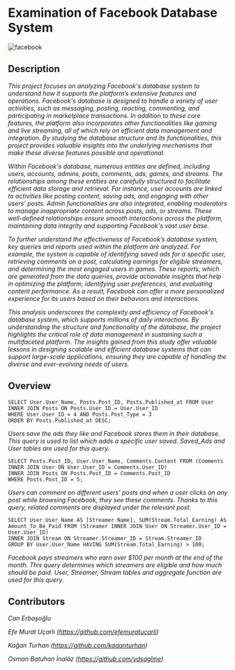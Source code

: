 # Examination of Facebook Database System
![facebook](https://github.com/user-attachments/assets/5751b79f-3f7f-4928-ae33-409232c916ae)

## Description
_This project focuses on analyzing Facebook's database system to understand how it supports the platform’s extensive features and operations. Facebook's database is designed to handle a variety of user activities, such as messaging, posting, reacting, commenting, and participating in marketplace transactions. In addition to these core features, the platform also incorporates other functionalities like gaming and live streaming, all of which rely on efficient data management and integration. By studying the database structure and its functionalities, this project provides valuable insights into the underlying mechanisms that make these diverse features possible and operational._

_Within Facebook's database, numerous entities are defined, including users, accounts, admins, posts, comments, ads, games, and streams. The relationships among these entities are carefully structured to facilitate efficient data storage and retrieval. For instance, user accounts are linked to activities like posting content, saving ads, and engaging with other users’ posts. Admin functionalities are also integrated, enabling moderators to manage inappropriate content across posts, ads, or streams. These well-defined relationships ensure smooth interactions across the platform, maintaining data integrity and supporting Facebook's vast user base._

_To further understand the effectiveness of Facebook’s database system, key queries and reports used within the platform are analyzed. For example, the system is capable of identifying saved ads for a specific user, retrieving comments on a post, calculating earnings for eligible streamers, and determining the most engaged users in games. These reports, which are generated from the data queries, provide actionable insights that help in optimizing the platform, identifying user preferences, and evaluating content performance. As a result, Facebook can offer a more personalized experience for its users based on their behaviors and interactions._

_This analysis underscores the complexity and efficiency of Facebook's database system, which supports millions of daily interactions. By understanding the structure and functionality of the database, the project highlights the critical role of data management in sustaining such a multifaceted platform. The insights gained from this study offer valuable lessons in designing scalable and efficient database systems that can support large-scale applications, ensuring they are capable of handling the diverse and ever-evolving needs of users._

## Overview
```
SELECT User.User_Name, Posts.Post_ID, Posts.Published_at FROM User
INNER JOIN Posts ON Posts.User_ID = User.User_ID
WHERE User.User_ID = 4 AND Posts.Post_Type = 3
ORDER BY Posts.Published_at DESC;
```
_Users save the ads they like and Facebook stores them in their database. This query is used to list which adds a specific user saved. Saved_Ads and User tables are used for this query._
```
SELECT Posts.Post_ID, User.User_Name, Comments.Content FROM (Comments INNER JOIN User ON User.User_ID = Comments.User_ID)
INNER JOIN Posts ON Posts.Post_ID = Comments.Post_ID
WHERE Posts.Post_ID = 5;
```
_Users can comment on different users' posts and when a user clicks on any post while browsing Facebook, they see these comments. Thanks to this query, related comments are displayed under the relevant post._
```
SELECT User.User_Name AS [Streamer Name], SUM(Stream.Total_Earning) AS Amount_To_Be_Paid FROM (Streamer INNER JOIN User ON Streamer.User_ID = User.User_ID)
INNER JOIN Stream ON Streamer.Streamer_ID = Stream.Streamer_ID
GROUP BY User.User_Name HAVING SUM(Stream.Total_Earning) > 100;
```
_Facebook pays streamers who earn over $100 per month at the end of the month. This query determines which streamers are eligible and how much should be paid. User, Streamer, Stream tables and aggregate function are used for this query._

## Contributors
_Can Erbaşoğlu_

_Efe Murat Uçarlı (https://github.com/efemuratucarli)_

_Kağan Turhan (https://github.com/kaganturhan)_

_Osman Batuhan İnalöz (https://github.com/ydsaglme)_
